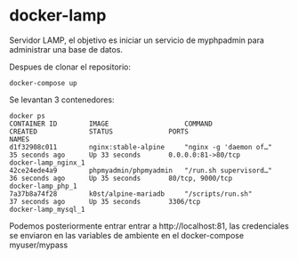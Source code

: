 # docker-lamp
Servidor LAMP, el objetivo es iniciar un servicio de myphpadmin para administrar una base de datos.

Despues de clonar el repositorio:

```
docker-compose up
```

Se levantan 3 contenedores:

```
docker ps
CONTAINER ID        IMAGE                   COMMAND                  CREATED             STATUS              PORTS                            NAMES
d1f32908c011        nginx:stable-alpine     "nginx -g 'daemon of…"   35 seconds ago      Up 33 seconds       0.0.0.0:81->80/tcp               docker-lamp_nginx_1
42ce24ede4a9        phpmyadmin/phpmyadmin   "/run.sh supervisord…"   36 seconds ago      Up 35 seconds       80/tcp, 9000/tcp                 docker-lamp_php_1
7a37b8a74f28        k0st/alpine-mariadb     "/scripts/run.sh"        37 seconds ago      Up 35 seconds       3306/tcp                         docker-lamp_mysql_1
```

Podemos posteriormente entrar entrar a http://localhost:81, las credenciales se enviaron en las variables de ambiente en el docker-compose myuser/mypass




